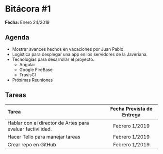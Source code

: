 # Bitácora #1

**Fecha:** Enero 24/2019

## Agenda

- Mostrar avances hechos en vacaciones por Juan Pablo.
- Logística para desplegar una app en los servidores de la Javeriana.
- Tecnologias para desarrollar el proyecto.
  - Angular 
  - Google FireBase
  - TravisCI
- Próximas Reuniones

## Tareas

| Tarea                                                      | Fecha Prevista de Entrega |
| :--------------------------------------------------------- | :-----------------------: |
| Hablar con el director de Artes para evaluar factivilidad. |      Febrero 1/2019       |
| Hacer Tello para manejar tareas                            |      Febrero 1/2019       |
| Crear repo en GitHub                                       |      Febrero 1/2019       |

